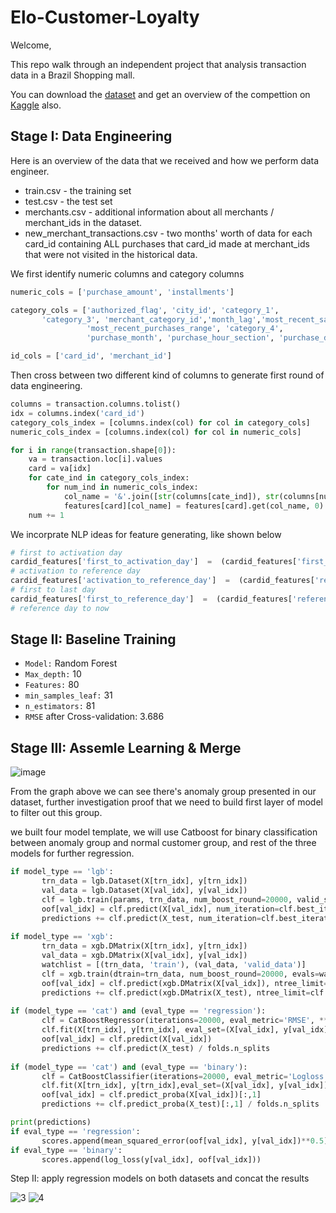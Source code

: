 # Elo-Customer-Loyalty
Welcome,

This repo walk through an independent project that analysis transaction data in a Brazil Shopping mall.

You can download the [dataset](https://www.kaggle.com/competitions/elo-merchant-category-recommendation/data) and get an overview of the compettion on [Kaggle](https://www.kaggle.com/competitions/elo-merchant-category-recommendation) also.

## Stage I: Data Engineering
Here is an overview of the data that we received and how we perform data engineer.
* train.csv - the training set
* test.csv - the test set
* merchants.csv - additional information about all merchants / merchant_ids in the dataset.
* new_merchant_transactions.csv - two months' worth of data for each card_id containing ALL purchases that card_id made at merchant_ids that were not visited in the historical data.

We first identify numeric columns and category columns

```python
numeric_cols = ['purchase_amount', 'installments']

category_cols = ['authorized_flag', 'city_id', 'category_1',
       'category_3', 'merchant_category_id','month_lag','most_recent_sales_range',
                 'most_recent_purchases_range', 'category_4',
                 'purchase_month', 'purchase_hour_section', 'purchase_day']

id_cols = ['card_id', 'merchant_id']
```

Then cross between two different kind of columns to generate first round of data engineering.
```python
columns = transaction.columns.tolist()
idx = columns.index('card_id')
category_cols_index = [columns.index(col) for col in category_cols]
numeric_cols_index = [columns.index(col) for col in numeric_cols]

for i in range(transaction.shape[0]):
    va = transaction.loc[i].values
    card = va[idx]
    for cate_ind in category_cols_index:
        for num_ind in numeric_cols_index:
            col_name = '&'.join([str(columns[cate_ind]), str(columns[num_ind]), str(va[cate_ind])])
            features[card][col_name] = features[card].get(col_name, 0) + va[num_ind]
    num += 1
```
We incorprate NLP ideas for feature generating, like shown below
```python
# first to activation day
cardid_features['first_to_activation_day']  =  (cardid_features['first_day'] - cardid_features['activation_day']).dt.days
# activation to reference day 
cardid_features['activation_to_reference_day']  =  (cardid_features['reference_day'] - cardid_features['activation_day']).dt.days
# first to last day 
cardid_features['first_to_reference_day']  =  (cardid_features['reference_day'] - cardid_features['first_day']).dt.days
# reference day to now 
```

## Stage II: Baseline Training
* ```Model:``` Random Forest
* ```Max_depth:``` 10
* ```Features:``` 80
* ```min_samples_leaf:``` 31
* ```n_estimators:``` 81
* ```RMSE``` after Cross-validation: 3.686


## Stage III: Assemle Learning & Merge
![image](https://github.com/EthanWTL/Elo-Customer-Loyalty/assets/97998419/d03eeb47-f0fc-46e9-ac7b-55eb95c53721)

From the graph above we can see there's anomaly group presented in our dataset, further investigation proof that we need to build first layer of model to filter out this group.

we built four model template, we will use Catboost for binary classification between anomaly group and normal customer group, and rest of the three models for further regression.

```python
if model_type == 'lgb':
       trn_data = lgb.Dataset(X[trn_idx], y[trn_idx])
       val_data = lgb.Dataset(X[val_idx], y[val_idx])
       clf = lgb.train(params, trn_data, num_boost_round=20000, valid_sets=[trn_data, val_data], verbose_eval=100, early_stopping_rounds=300)
       oof[val_idx] = clf.predict(X[val_idx], num_iteration=clf.best_iteration)
       predictions += clf.predict(X_test, num_iteration=clf.best_iteration) / folds.n_splits
        
if model_type == 'xgb':
       trn_data = xgb.DMatrix(X[trn_idx], y[trn_idx])
       val_data = xgb.DMatrix(X[val_idx], y[val_idx])
       watchlist = [(trn_data, 'train'), (val_data, 'valid_data')]
       clf = xgb.train(dtrain=trn_data, num_boost_round=20000, evals=watchlist, early_stopping_rounds=200, verbose_eval=100, params=params)
       oof[val_idx] = clf.predict(xgb.DMatrix(X[val_idx]), ntree_limit=clf.best_ntree_limit)
       predictions += clf.predict(xgb.DMatrix(X_test), ntree_limit=clf.best_ntree_limit) / folds.n_splits
        
if (model_type == 'cat') and (eval_type == 'regression'):
       clf = CatBoostRegressor(iterations=20000, eval_metric='RMSE', **params)
       clf.fit(X[trn_idx], y[trn_idx], eval_set=(X[val_idx], y[val_idx]),cat_features=[], use_best_model=True, verbose=100)
       oof[val_idx] = clf.predict(X[val_idx])
       predictions += clf.predict(X_test) / folds.n_splits
            
if (model_type == 'cat') and (eval_type == 'binary'):
       clf = CatBoostClassifier(iterations=20000, eval_metric='Logloss', **params)
       clf.fit(X[trn_idx], y[trn_idx],eval_set=(X[val_idx], y[val_idx]),cat_features=[], use_best_model=True, verbose=100)
       oof[val_idx] = clf.predict_proba(X[val_idx])[:,1]
       predictions += clf.predict_proba(X_test)[:,1] / folds.n_splits

print(predictions)
if eval_type == 'regression':
       scores.append(mean_squared_error(oof[val_idx], y[val_idx])**0.5)
if eval_type == 'binary':
       scores.append(log_loss(y[val_idx], oof[val_idx]))
```

Step II: 
apply regression models on both datasets and concat the results

![3](https://user-images.githubusercontent.com/97998419/223620509-b918c8f0-e03f-4305-abad-f99dd9c59e00.png)
![4](https://user-images.githubusercontent.com/97998419/223620581-a6bc2903-cb81-48ad-b1b4-0b207353a981.png)
